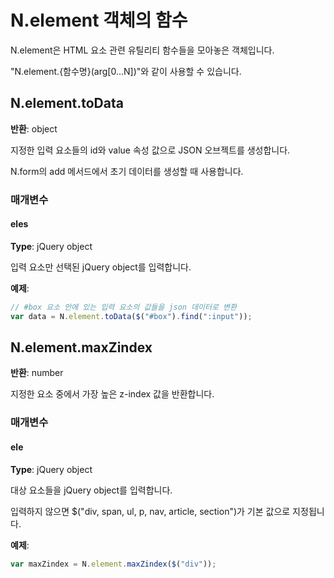# N.element 객체의 함수

N.element은 HTML 요소 관련 유틸리티 함수들을 모아놓은 객체입니다.

"N.element.{함수명}(arg[0...N])"와 같이 사용할 수 있습니다.

## N.element.toData

**반환**: object

지정한 입력 요소들의 id와 value 속성 값으로 JSON 오브젝트를 생성합니다.

N.form의 add 메서드에서 초기 데이터를 생성할 때 사용합니다.

### 매개변수

#### eles

**Type**: jQuery object

입력 요소만 선택된 jQuery object를 입력합니다.

**예제**:
```javascript
// #box 요소 안에 있는 입력 요소의 값들을 json 데이터로 변환
var data = N.element.toData($("#box").find(":input"));
```

## N.element.maxZindex

**반환**: number

지정한 요소 중에서 가장 높은 z-index 값을 반환합니다.

### 매개변수

#### ele

**Type**: jQuery object

대상 요소들을 jQuery object를 입력합니다.

입력하지 않으면 $("div, span, ul, p, nav, article, section")가 기본 값으로 지정됩니다.

**예제**:
```javascript
var maxZindex = N.element.maxZindex($("div"));
```

